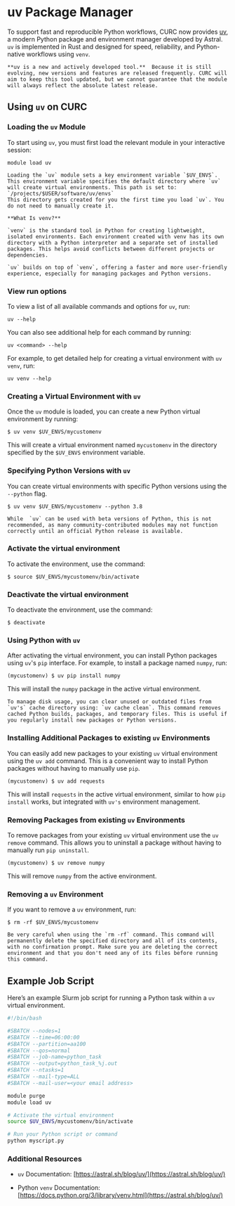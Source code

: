 # uv Package Manager

To support fast and reproducible Python workflows, CURC now provides [uv](https://docs.astral.sh/uv/), a modern Python package and environment manager developed by Astral. `uv` is implemented in Rust and designed for speed, reliability, and Python-native workflows using `venv`.

```{note}
**uv is a new and actively developed tool.**  Because it is still evolving, new versions and features are released frequently. CURC will aim to keep this tool updated, but we cannot guarantee that the module will always reflect the absolute latest release.

```

## Using `uv` on CURC

### Loading the `uv` Module

To start using `uv`, you must first load the relevant module in your interactive session:

```
module load uv
```

```{important}
Loading the `uv` module sets a key environment variable `$UV_ENVS`. This environment variable specifies the default directory where `uv` will create virtual environments. This path is set to:
`/projects/$USER/software/uv/envs`
This directory gets created for you the first time you load `uv`. You do not need to manually create it.

```

```{note}
**What Is venv?**

`venv` is the standard tool in Python for creating lightweight, isolated environments. Each environment created with venv has its own directory with a Python interpreter and a separate set of installed packages. This helps avoid conflicts between different projects or dependencies. 

`uv` builds on top of `venv`, offering a faster and more user-friendly experience, especially for managing packages and Python versions.

```

### View run options

To view a list of all available commands and options for `uv`, run:

```
uv --help
```

You can also see additional help for each command by running:

```
uv <command> --help
```

For example, to get detailed help for creating a virtual environment with `uv venv`, run:

```
uv venv --help
```

### Creating a Virtual Environment with `uv`

Once the `uv` module is loaded, you can create a new Python virtual environment by running:

```
$ uv venv $UV_ENVS/mycustomenv
```

This will create a virtual environment named `mycustomenv` in the directory specified by the `$UV_ENVS` environment variable.

### Specifying Python Versions with `uv`

You can create virtual environments with specific Python versions using the `--python` flag.

```
$ uv venv $UV_ENVS/mycustomenv --python 3.8
```

```{important}
While  `uv` can be used with beta versions of Python, this is not recommended, as many community-contributed modules may not function correctly until an official Python release is available.
```

### Activate the virtual environment

To activate the environment, use the command:

```
$ source $UV_ENVS/mycustomenv/bin/activate
```
### Deactivate the virtual environment

To deactivate the environment, use the command:

```
$ deactivate
```

### Using Python with `uv`

After activating the virtual environment, you can install Python packages using `uv`'s `pip` interface. For example, to install a package named `numpy`, run:

```
(mycustomenv) $ uv pip install numpy
```

This will install the `numpy` package in the active virtual environment.

```{tip}
To manage disk usage, you can clear unused or outdated files from `uv's` cache directory using: `uv cache clean`. This command removes cached Python builds, packages, and temporary files. This is useful if you regularly install new packages or Python versions.
```

### Installing Additional Packages to existing `uv` Environments

You can easily add new packages to your existing `uv` virtual environment using the `uv add` command. This is a convenient way to install Python packages without having to manually use `pip`.

```
(mycustomenv) $ uv add requests
```
This will install `requests` in the active virtual environment, similar to how `pip install` works, but integrated with `uv's` environment management.

### Removing Packages from existing `uv` Environments

To remove packages from your existing `uv` virtual environment use the `uv remove` command. This allows you to uninstall a package without having to manually run `pip uninstall`.

```
(mycustomenv) $ uv remove numpy
```
This will remove `numpy` from the active environment.

### Removing a `uv` Environment

If you want to remove a `uv` environment, run:
```
$ rm -rf $UV_ENVS/mycustomenv
```

```{warning}
Be very careful when using the `rm -rf` command. This command will permanently delete the specified directory and all of its contents, with no confirmation prompt. Make sure you are deleting the correct environment and that you don't need any of its files before running this command.
```

## Example Job Script

Here’s an example Slurm job script for running a Python task within a `uv` virtual environment.

``` bash
#!/bin/bash

#SBATCH --nodes=1
#SBATCH --time=06:00:00
#SBATCH --partition=aa100
#SBATCH --qos=normal
#SBATCH --job-name=python_task
#SBATCH --output=python_task_%j.out
#SBATCH --ntasks=1
#SBATCH --mail-type=ALL
#SBATCH --mail-user=<your email address>

module purge
module load uv

# Activate the virtual environment
source $UV_ENVS/mycustomenv/bin/activate

# Run your Python script or command
python myscript.py
```

### Additional Resources

-  `uv` Documentation: [https://astral.sh/blog/uv/](https://astral.sh/blog/uv/)

- Python `venv` Documentation: [https://docs.python.org/3/library/venv.html](https://astral.sh/blog/uv/)